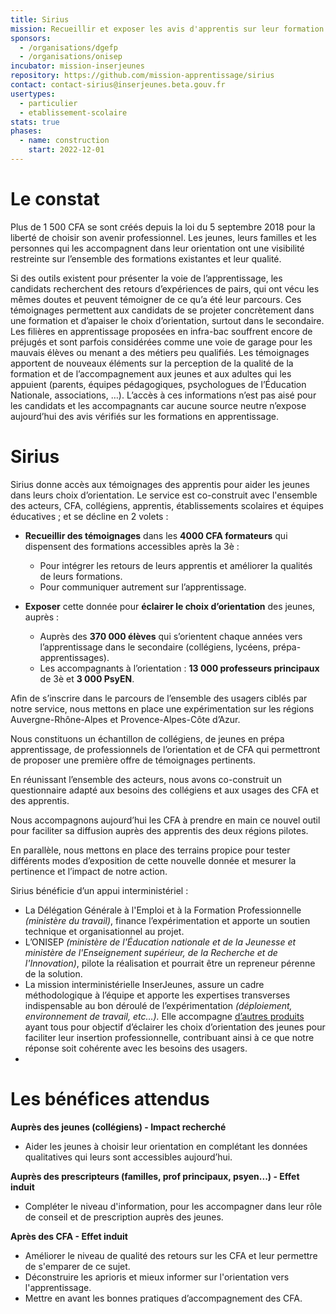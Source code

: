 ```yaml
---
title: Sirius
mission: Recueillir et exposer les avis d'apprentis sur leur formation
sponsors:
  - /organisations/dgefp
  - /organisations/onisep
incubator: mission-inserjeunes
repository: https://github.com/mission-apprentissage/sirius
contact: contact-sirius@inserjeunes.beta.gouv.fr
usertypes:
  - particulier
  - etablissement-scolaire
stats: true
phases:
  - name: construction
    start: 2022-12-01
---
```

# Le constat

Plus de 1 500 CFA se sont créés depuis la loi du 5 septembre 2018 pour la liberté de choisir son avenir professionnel. Les jeunes, leurs familles et les personnes qui les accompagnent dans leur orientation ont une visibilité restreinte sur l’ensemble des formations existantes et leur qualité.

Si des outils existent pour présenter la voie de l’apprentissage, les candidats recherchent des retours d’expériences de pairs, qui ont vécu les mêmes doutes et peuvent témoigner de ce qu’a été leur parcours. Ces témoignages permettent aux candidats de se projeter concrètement dans une formation et d’apaiser le choix d’orientation, surtout dans le secondaire. Les filières en apprentissage  proposées en infra-bac souffrent encore de préjugés et sont parfois considérées comme une voie de garage pour les mauvais élèves ou menant a des métiers peu qualifiés. Les témoignages apportent de nouveaux éléments sur la perception de la qualité de la formation et de l’accompagnement aux jeunes et aux adultes qui les appuient (parents, équipes pédagogiques, psychologues de l’Éducation Nationale, associations, …). L’accès à ces informations n’est pas aisé pour les candidats et les accompagnants car aucune source neutre n’expose aujourd’hui des avis vérifiés sur les formations en apprentissage.



# Sirius

Sirius donne accès aux témoignages des apprentis pour aider les jeunes dans leurs choix d’orientation. Le service est co-construit avec l'ensemble des acteurs, CFA, collégiens, apprentis, établissements scolaires et équipes éducatives ; et se décline en 2 volets :

* **Recueillir des témoignages** dans les **4000 CFA formateurs** qui dispensent des formations accessibles après la 3è :

  * Pour intégrer les retours de leurs apprentis et améliorer la qualités de leurs formations.
  * Pour communiquer autrement sur l’apprentissage.
* **Exposer** cette donnée pour **éclairer le choix d’orientation** des jeunes, auprès :

  * Auprès des **370 000 élèves** qui s’orientent chaque années vers l’apprentissage dans le secondaire (collégiens, lycéens, prépa-apprentissages).
  * Les accompagnants à l’orientation : **13 000 professeurs principaux** de 3è et **3 000 PsyEN**.

Afin de s’inscrire dans le parcours de l’ensemble des usagers ciblés par notre service, nous mettons en place une expérimentation sur les régions Auvergne-Rhône-Alpes et Provence-Alpes-Côte d’Azur.

Nous constituons un échantillon de collégiens, de jeunes en prépa apprentissage, de professionnels de l’orientation et de CFA qui permettront de proposer une première offre de témoignages pertinents.

En réunissant l’ensemble des acteurs, nous avons co-construit un questionnaire adapté aux besoins des collégiens et aux usages des CFA et des apprentis.

Nous accompagnons aujourd’hui les CFA à prendre en main ce nouvel outil pour faciliter sa diffusion auprès des apprentis des deux régions pilotes.

En parallèle, nous mettons en place des terrains propice pour tester différents modes d’exposition de cette nouvelle donnée et mesurer la pertinence et l’impact de notre action.

Sirius bénéficie d’un appui interministériel :

* La Délégation Générale à l'Emploi et à la Formation Professionnelle *(ministère du travail)*, finance l’expérimentation et apporte un soutien technique et organisationnel au projet.
* L’ONISEP *(ministère de l'Éducation nationale et de la Jeunesse et ministère de l'Enseignement supérieur, de la Recherche et de l'Innovation)*, pilote la réalisation et pourrait être un repreneur pérenne de la solution.
* La mission interministérielle InserJeunes, assure un cadre méthodologique à l’équipe et apporte les expertises transverses indispensable au bon déroulé de l’expérimentation *(déploiement, environnement de travail, etc…).* Elle accompagne [d’autres produits](https://beta.gouv.fr/startups/?incubateur=mission-inserjeunes) ayant tous pour objectif d’éclairer les choix d’orientation des jeunes pour faciliter leur insertion professionnelle, contribuant ainsi à ce que notre réponse soit cohérente avec les besoins des usagers.
*

# Les bénéfices attendus

**Auprès des jeunes (collégiens) - Impact recherché**

* Aider les jeunes à choisir leur orientation en complétant les données qualitatives qui leurs sont accessibles aujourd’hui.

**Auprès des prescripteurs (familles, prof principaux, psyen...) - Effet induit**

* Compléter le niveau d'information, pour les accompagner dans leur rôle de conseil et de prescription auprès des jeunes.

**Après des CFA - Effet induit**

* Améliorer le niveau de qualité des retours sur les CFA et leur permettre de s'emparer de ce sujet.
* Déconstruire les aprioris et mieux informer sur l'orientation vers l'apprentissage.
* Mettre en avant les bonnes pratiques d’accompagnement des CFA.